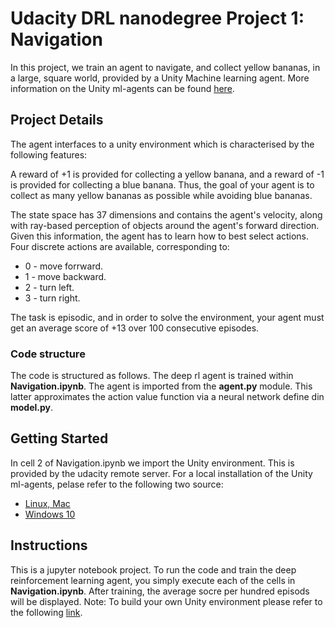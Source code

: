 # Udacity DRL nanodegree Project 1: Navigation
In this project, we train an agent to navigate, and collect yellow bananas, in a large, square world, provided by a Unity Machine learning agent. More information on the Unity ml-agents can be found [here](https://github.com/Unity-Technologies/ml-agents).

## Project Details
The agent interfaces to a unity environment which is characterised by the following features:

A reward of +1 is provided for collecting a yellow banana, and a reward of -1 is provided for collecting a blue banana. Thus, the goal of your agent is to collect as many yellow bananas as possible while avoiding blue bananas.

The state space has 37 dimensions and contains the agent's velocity, along with ray-based perception of objects around the agent's forward direction. Given this information, the agent has to learn how to best select actions. Four discrete actions are available, corresponding to:
* 0 - move forrward.
* 1 - move backward.
* 2 - turn left.
* 3 - turn right.

The task is episodic, and in order to solve the environment, your agent must get an average score of +13 over 100 consecutive episodes.

### Code structure
The code is structured as follows. The deep rl agent is trained within **Navigation.ipynb**. The agent is imported from the **agent.py** module. This latter approximates the action value function via a neural network define din **model.py**.

## Getting Started
In cell 2 of Navigation.ipynb we import the Unity environment. This is provided by the udacity remote server. For a local installation of the Unity ml-agents, pelase refer to the following two source:
* [Linux, Mac](https://github.com/Unity-Technologies/ml-agents/blob/master/docs/Installation.md)
* [Windows 10](https://github.com/Unity-Technologies/ml-agents/blob/master/docs/Installation-Windows.md)

## Instructions
This is a jupyter notebook project. To run the code and train the deep reinforcement learning agent, you simply execute each of the cells in **Navigation.ipynb**. After training, the average socre per hundred episods will be displayed.
Note: To build your own Unity environment please refer to the following [link](https://github.com/Unity-Technologies/ml-agents/blob/master/docs/Getting-Started-with-Balance-Ball.md).